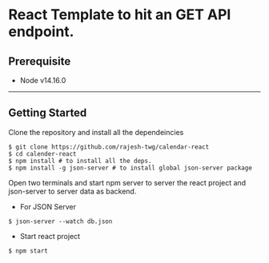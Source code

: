 # React Template to hit an GET API endpoint.

## Prerequisite
- Node v14.16.0

___
## Getting Started

Clone the repository and install all the dependeincies

```shell 
$ git clone https://github.com/rajesh-twg/calendar-react
$ cd calender-react
$ npm install # to install all the deps.
$ npm install -g json-server # to install global json-server package
```

Open two terminals and start npm server to server the react project and json-server to server data as backend.

- For JSON Server
```shell
$ json-server --watch db.json
```
- Start react project
```shell
$ npm start
```